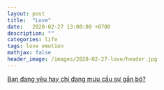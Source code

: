 ```yaml
---
layout: post
title:  "Love"
date:   2020-02-27 13:00:00 +0700
description: ""
categories: life
tags: love emotion
mathjax: false
header_image: /images/2020-02-27-love/header.jpg
---
```


[Bạn đang yêu hay chỉ đang mưu cầu sự gắn bó?](https://spiderum.com/bai-dang/Ban-dang-yeu-hay-chi-dang-muu-cau-su-gan-bo-lmx?fbclid=IwAR2fgJu7jJjvHhXhjjZ_vuQ9Vzo0H8b9BMQE9Nteo-Z3h8mXo-FOvJi3Mdc)